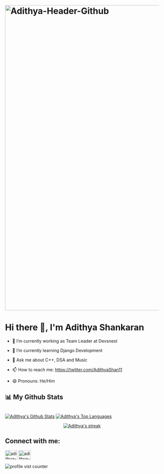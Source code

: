 # <a href="https://twitter.com/AdithyaShan11"><img src="https://i.ibb.co/mSLNHJm/Adithya-Header-Github.png" alt="Adithya-Header-Github" border="0" width="1000"></a>
                                        
 #   Hi there 👋, I'm Adithya Shankaran

<!--
**Adicr7fan/Adicr7fan** is a ✨ _special_ ✨ repository because its `README.md` (this file) appears on your GitHub profile.

Here are some ideas to get you started:
-->

- 🔭 I’m currently working as Team Leader at Devsnest

- 🌱 I’m currently learning Django Development

<!-- - 👯 I’m looking to collaborate on ... -->
<!-- - 🤔 I’m looking for help with ... -->
- 💬 Ask me about C++, DSA and Music

- 📫 How to reach me: https://twitter.com/AdithyaShan11
- 😄 Pronouns: He/Him
<!-- - ⚡ Fun fact: ... -->


## 📊 My Github Stats
<p>
  <br/>
    <a href="https://github.com/Adicr7fan/github-readme-stats"><img alt="Adithya's Github Stats" src="https://github-readme-stats.vercel.app/api?username=Adicr7fan&show_icons=true&count_private=true&theme=react&hide_border=true&bg_color=0D1117" /></a>
  <a href="https://github.com/Adicr7fan/github-readme-stats"><img alt="Adithya's Top Languages" src="https://github-readme-stats.vercel.app/api/top-langs/?username=Adicr7fan&langs_count=8&count_private=true&layout=compact&theme=react&hide_border=true&bg_color=0D1117" /></a>
  <br/>
   <p align="center">
    <a href="https://github.com/Adicr7fan/github-readme-streak-stats">
        <img title="🔥 Get streak stats for your profile at git.io/streak-stats" alt="Adithya's streak" src="https://github-readme-streak-stats.herokuapp.com/?user=SubhamRaoniar28&theme=black-ice&hide_border=true&stroke=0000&background=060A0CD0"/>
    </a>
</p>
  </p>

## Connect with me: 
<p align="left">
<a href="https://www.linkedin.com/in/adithya-shankaran/" target="blank"><img align="center" src="https://raw.githubusercontent.com/rahuldkjain/github-profile-readme-generator/master/src/images/icons/Social/linked-in-alt.svg" alt="adithya-shankaran" height="30" width="40" /></a>
<a href="https://www.codechef.com/users/adithyashankaran" target="blank"><img align="center" src="https://cdn.jsdelivr.net/npm/simple-icons@3.1.0/icons/codechef.svg" alt="adithya-shankaran" height="30" width="40" /></a>
</p>
<p align="left"> <img src="https://komarev.com/ghpvc/?username=adicr7fan" alt="profile vist counter" /> </p>  
<a href="https://github.com/adicr7fan">
